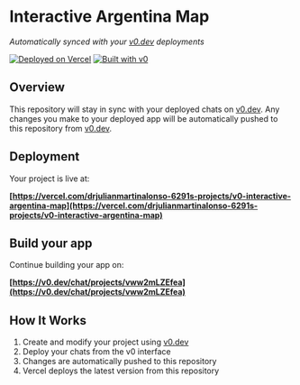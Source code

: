 # Interactive Argentina Map

*Automatically synced with your [v0.dev](https://v0.dev) deployments*

[![Deployed on Vercel](https://img.shields.io/badge/Deployed%20on-Vercel-black?style=for-the-badge&logo=vercel)](https://vercel.com/drjulianmartinalonso-6291s-projects/v0-interactive-argentina-map)
[![Built with v0](https://img.shields.io/badge/Built%20with-v0.dev-black?style=for-the-badge)](https://v0.dev/chat/projects/vww2mLZEfea)

## Overview

This repository will stay in sync with your deployed chats on [v0.dev](https://v0.dev).
Any changes you make to your deployed app will be automatically pushed to this repository from [v0.dev](https://v0.dev).

## Deployment

Your project is live at:

**[https://vercel.com/drjulianmartinalonso-6291s-projects/v0-interactive-argentina-map](https://vercel.com/drjulianmartinalonso-6291s-projects/v0-interactive-argentina-map)**

## Build your app

Continue building your app on:

**[https://v0.dev/chat/projects/vww2mLZEfea](https://v0.dev/chat/projects/vww2mLZEfea)**

## How It Works

1. Create and modify your project using [v0.dev](https://v0.dev)
2. Deploy your chats from the v0 interface
3. Changes are automatically pushed to this repository
4. Vercel deploys the latest version from this repository